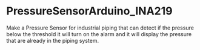 # PressureSensorArduino_INA219

Make a Pressure Sensor for industrial piping that can detect if the pressure below the threshold it will turn on the alarm and it will display the pressure that are already in the piping system.
